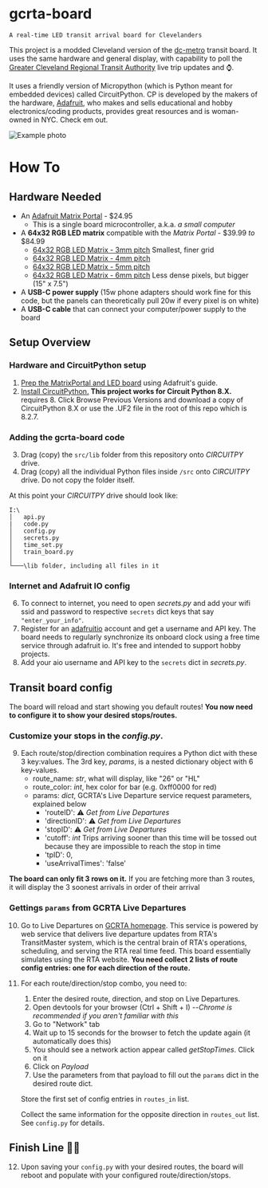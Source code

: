 # gcrta-board 
`A real-time LED transit arrival board for Clevelanders`

This project is a modded Cleveland version of the [dc-metro](https://github.com/metro-sign/dc-metro) transit board.
It uses the same hardware and general display, with capability to poll the [Greater Cleveland Regional Transit Authority](http://www.riderta.com/)
live trip updates and ⌚.


It uses a friendly version of Micropython (which is Python meant for
embedded devices) called CircuitPython. CP is developed by the makers of the hardware, [Adafruit](https://www.adafruit.com/), who makes and sells 
educational and hobby electronics/coding products, provides great resources and is woman-owned in NYC. Check em out.

![Example photo](/img/Example1.jpg)

# How To
## Hardware Needed
- An [Adafruit Matrix Portal](https://www.adafruit.com/product/4745) - $24.95
  - This is a single board microcontroller, a.k.a. *a small computer*
- A **64x32 RGB LED matrix** compatible with the _Matrix Portal_ - $39.99 _to_ $84.99
    - [64x32 RGB LED Matrix - 3mm pitch](https://www.adafruit.com/product/2279) Smallest, finer grid
    - [64x32 RGB LED Matrix - 4mm pitch](https://www.adafruit.com/product/2278)
    - [64x32 RGB LED Matrix - 5mm pitch](https://www.adafruit.com/product/2277)
    - [64x32 RGB LED Matrix - 6mm pitch](https://www.adafruit.com/product/2276) Less dense pixels, but bigger (15" x 7.5")
- A **USB-C power supply** (15w phone adapters should work fine for this code, but the panels can theoretically pull 20w if every pixel is on white)
- A **USB-C cable** that can connect your computer/power supply to the board

## Setup Overview
### Hardware and CircuitPython setup

1. [Prep the MatrixPortal and LED board](https://learn.adafruit.com/adafruit-matrixportal-m4/prep-the-matrixportal) using Adafruit's guide.
2. [Install CircuitPython.](https://learn.adafruit.com/adafruit-matrixportal-m4/install-circuitpython) **This project works for Circuit Python 8.X.** 
   requires 8. Click Browse Previous Versions and download a copy of CircuitPython 8.X or use the .UF2 file in the root of this repo which is 8.2.7.
### Adding the gcrta-board  code

3. Drag (copy) the `src/lib` folder from this repository onto *CIRCUITPY* drive.
4. Drag (copy) all the individual Python files inside `/src` onto *CIRCUITPY* drive. Do not copy the folder itself.

At this point your *CIRCUITPY* drive should look like:
```
I:\
│   api.py
|   code.py
│   config.py
│   secrets.py
│   time_set.py
│   train_board.py
│
└───\lib folder, including all files in it
```
### Internet and Adafruit IO config

6. To connect to  internet, you need to open *secrets.py* and add your wifi ssid and password to respective `secrets` dict keys that say `"enter_your_info"`.
7. Register for an [adafruitio](https://io.adafruit.com/) account and get a username and API key.
The board needs to regularly synchronize its onboard clock using a free time service through adafruit io. It's free and intended to support hobby projects.
8. Add your aio username and API key to the `secrets` dict in *secrets.py*.

## Transit board config

The board will  reload and start showing you default routes! **You now need to configure it to show your desired stops/routes.**

### Customize your stops in the *config.py*.  

9. Each route/stop/direction combination requires a Python dict with these 3 key:values. The 3rd key, *params*, is a nested dictionary object with 6 key-values.
    - route_name: *str*, what will display, like "26" or "HL"
    - route_color: *int*, hex color for bar (e.g. 0xff0000 for red)
    - params: *dict*, GCRTA's Live Departure service request parameters, explained below
      - 'routeID': ⚠ *Get from Live Departures*  
      - 'directionID': ⚠ _Get from Live Departures_  
      - 'stopID': ⚠ _Get from Live Departures_  
      - 'cutoff': *int* Trips arriving sooner than this time will be tossed out because they are impossible to reach the stop in time
      - 'tpID': 0,
      - 'useArrivalTimes': 'false'

**The board can only fit 3 rows on it.** If you are fetching more than 3 routes, it will display the 3
soonest arrivals in order of their arrival

### Gettings `params` from GCRTA Live Departures

10. Go to Live Departures on [GCRTA homepage](https://www.riderta.com/). This service is powered by web service that delivers
live departure updates from RTA's TransitMaster system, which is the central brain of RTA's operations, scheduling, and 
serving the RTA real time feed. This board essentially simulates using the RTA website. **You need collect 2 lists of route config entries: one for each direction of the route.**

11. For each route/direction/stop combo, you need to:
    1. Enter the desired route, direction, and stop on Live Departures.
    2. Open devtools for your browser (Ctrl + Shift + I) --*Chrome is recommended if you aren't familiar with this*
    3. Go to "Network" tab
    4. Wait up to 15 seconds for the browser to fetch the update again (it automatically does this)
    5. You should see a network action appear called *getStopTimes*. Click on it
    6. Click on *Payload*
    7. Use the parameters from that payload to fill out the `params` dict in the desired route dict.

    Store the first set of config entries in `routes_in` list.

    Collect the same information for the opposite direction in `routes_out` list. See `config.py` for details.

## Finish Line 🏁🎉
12. Upon saving your `config.py` with your desired routes, the board will reboot and populate with your configured route/direction/stops.
